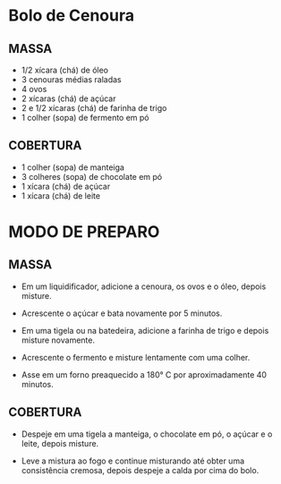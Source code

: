 # Bolo de Cenoura

## MASSA
- 1/2 xícara (chá) de óleo
- 3 cenouras médias raladas
- 4 ovos
- 2 xícaras (chá) de açúcar
- 2 e 1/2 xícaras (chá) de farinha de trigo
- 1 colher (sopa) de fermento em pó
## COBERTURA
- 1 colher (sopa) de manteiga
- 3 colheres (sopa) de chocolate em pó
- 1 xícara (chá) de açúcar
- 1 xícara (chá) de leite

# MODO DE PREPARO
## MASSA
- Em um liquidificador, adicione a cenoura, os ovos e o óleo, depois misture.

- Acrescente o açúcar e bata novamente por 5 minutos.

- Em uma tigela ou na batedeira, adicione a farinha de trigo e depois misture novamente.

- Acrescente o fermento e misture lentamente com uma colher.

- Asse em um forno preaquecido a 180° C por aproximadamente 40 minutos.

## COBERTURA
- Despeje em uma tigela a manteiga, o chocolate em pó, o açúcar e o leite, depois misture.

- Leve a mistura ao fogo e continue misturando até obter uma consistência cremosa, depois despeje a calda por cima do bolo.

